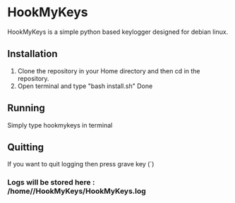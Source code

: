 # HookMyKeys
HookMyKeys is a simple python based keylogger designed for debian linux.

## Installation
1. Clone the repository in your Home directory and then cd in the repository.
2. Open terminal and type "bash install.sh"
Done

## Running
Simply type hookmykeys in terminal

## Quitting
If you want to quit logging then press grave key (`)

### Logs will be stored here : /home/<username>/HookMyKeys/HookMyKeys.log


